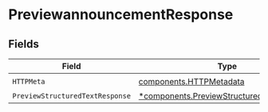 # PreviewannouncementResponse


## Fields

| Field                                                                                                 | Type                                                                                                  | Required                                                                                              | Description                                                                                           |
| ----------------------------------------------------------------------------------------------------- | ----------------------------------------------------------------------------------------------------- | ----------------------------------------------------------------------------------------------------- | ----------------------------------------------------------------------------------------------------- |
| `HTTPMeta`                                                                                            | [components.HTTPMetadata](../../models/components/httpmetadata.md)                                    | :heavy_check_mark:                                                                                    | N/A                                                                                                   |
| `PreviewStructuredTextResponse`                                                                       | [*components.PreviewStructuredTextResponse](../../models/components/previewstructuredtextresponse.md) | :heavy_minus_sign:                                                                                    | OK                                                                                                    |